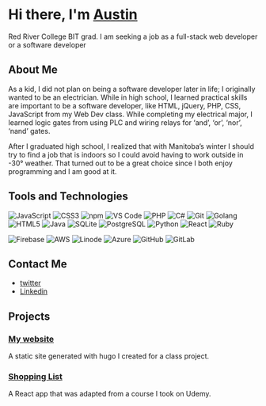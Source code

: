 # Hi there, I'm <a  target="_blank" href="https://twitter.com/austin_reimer">Austin</a>

Red River College BIT grad. I am seeking a job as a full-stack web developer or a software developer

## About Me
As a kid, I did not plan on being a software developer later in life; I originally wanted to be an electrician. While in high school, I learned practical skills are important to be a software developer, like HTML, jQuery, PHP, CSS, JavaScript from my Web Dev class. While completing my electrical major, I learned logic gates from using PLC and wiring relays for ‘and’, ‘or’, ‘nor’, ‘nand’ gates.

After I graduated high school, I realized that with Manitoba’s winter I should try to find a job that is indoors so I could avoid having to work outside in -30° weather. That turned out to be a great choice since I both enjoy programming and I am good at it.

## Tools and Technologies

![JavaScript](https://img.shields.io/badge/-JavaScript-yellow?style=flat-square&logo=javascript&logoColor=white)
![CSS3](https://img.shields.io/badge/-CSS3-1572B6?style=flat-square&logo=css3)
![npm](https://img.shields.io/badge/-NPM-CB3837?style=flat-square&logo=npm&logoColor=white)
![VS Code](https://img.shields.io/badge/-VSCode-007ACC?style=flat-square&logo=visual-studio-code)
![PHP](https://img.shields.io/badge/-PHP-777BB4?style=flat-square&logo=PHP&logoColor=white)
![C#](https://img.shields.io/badge/-CSharp-239120?style=flat-square&logo=C-Sharp&logoColor=white)
![Git](https://img.shields.io/badge/-Git-F05032?style=flat-square&logo=Git&logoColor=white)
![Golang](https://img.shields.io/badge/-Go-00ADD8?style=flat-square&logo=Go&logoColor=white)
![HTML5](https://img.shields.io/badge/-HTML5-E34F26?style=flat-square&logo=HTML5&logoColor=white)
![Java](https://img.shields.io/badge/-Java-007396?style=flat-square&logo=Java&logoColor=white)
![SQLite](https://img.shields.io/badge/-SQLite-003B57?style=flat-square&logo=SQLite&logoColor=white)
![PostgreSQL](https://img.shields.io/badge/-PostgreSQL-336791?style=flat-square&logo=PostgreSQL&logoColor=white)
![Python](https://img.shields.io/badge/-Python-3776AB?style=flat-square&logo=Python&logoColor=white)
![React](https://img.shields.io/badge/-React-61DAFB?style=flat-square&logo=React&logoColor=white)
![Ruby](https://img.shields.io/badge/-Ruby-CC342D?style=flat-square&logo=Ruby&logoColor=white)


![Firebase](https://img.shields.io/badge/-Firebase-FFCA28?style=flat-square&logo=firebase&logoColor=black)
![AWS](https://img.shields.io/badge/-AWS-232F3E?style=flat-square&logo=Amazon-AWS&logoColor=white)
![Linode](https://img.shields.io/badge/-Linode-00A95C?style=flat-square&logo=Linode&logoColor=white)
![Azure](https://img.shields.io/badge/-Azure-0089D6?style=flat-square&logo=Microsoft-Azure&logoColor=white)
![GitHub](https://img.shields.io/badge/-GitHub-181717?style=flat-square&logo=Github)
![GitLab](https://img.shields.io/badge/-GitLab-FCA121?style=flat-square&logo=GitLab&logoColor=black)

## Contact Me

* [twitter](https://twitter.com/austin_reimer)
* [Linkedin](https://www.linkedin.com/in/austin-reimer-58a918158/)

## Projects

### [My website](https://austinreimer.ca)

A static site generated with hugo I created for a class project.

### [Shopping List](https://shopping-list.austinreimer.ca/)

A React app that was adapted from a course I took on Udemy.
